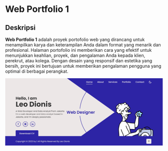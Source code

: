 # Web Portfolio 1

## Deskripsi

**Web Portfolio 1** adalah proyek portofolio web yang dirancang untuk menampilkan karya dan keterampilan Anda dalam format yang menarik dan profesional. Halaman portofolio ini memberikan cara yang efektif untuk menunjukkan keahlian, proyek, dan pengalaman Anda kepada klien, perekrut, atau kolega. Dengan desain yang responsif dan estetika yang bersih, proyek ini bertujuan untuk memberikan pengalaman pengguna yang optimal di berbagai perangkat.

<img src="img" alt="Alt Text" width="3000"/>
